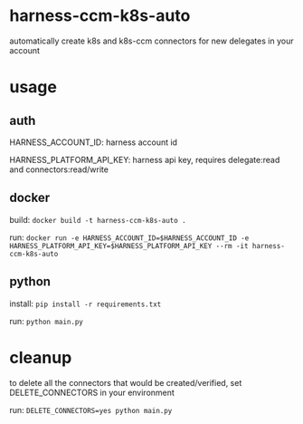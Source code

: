 # harness-ccm-k8s-auto

automatically create k8s and k8s-ccm connectors for new delegates in your account

# usage

## auth

HARNESS_ACCOUNT_ID: harness account id

HARNESS_PLATFORM_API_KEY: harness api key, requires delegate:read and connectors:read/write

## docker

build: `docker build -t harness-ccm-k8s-auto .`

run: `docker run -e HARNESS_ACCOUNT_ID=$HARNESS_ACCOUNT_ID -e HARNESS_PLATFORM_API_KEY=$HARNESS_PLATFORM_API_KEY --rm -it harness-ccm-k8s-auto`

## python

install: `pip install -r requirements.txt`

run: `python main.py`

# cleanup

to delete all the connectors that would be created/verified, set DELETE_CONNECTORS in your environment

run: `DELETE_CONNECTORS=yes python main.py`
